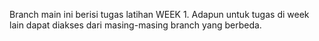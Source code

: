 Branch main ini berisi tugas latihan WEEK 1. Adapun untuk tugas di week lain dapat diakses dari masing-masing branch yang berbeda.